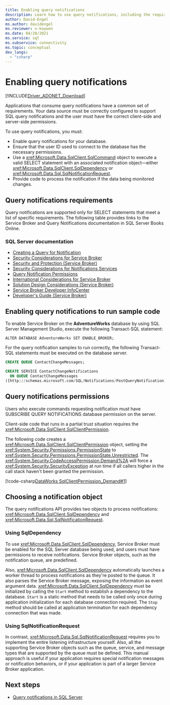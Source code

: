 ```yaml
---
title: Enabling query notifications
description: Learn how to use query notifications, including the requirements for enabling and using them.
author: David-Engel
ms.author: davidengel
ms.reviewer: v-kaywon
ms.date: 04/20/2021
ms.service: sql
ms.subservice: connectivity
ms.topic: conceptual
dev_langs:
  - "csharp"
---
```

# Enabling query notifications

[!INCLUDE[Driver_ADONET_Download](../../../includes/driver_adonet_download.md)]

Applications that consume query notifications have a common set of requirements. Your data source must be correctly configured to support SQL query notifications and the user must have the correct client-side and server-side permissions.

To use query notifications, you must:

- Enable query notifications for your database.
- Ensure that the user ID used to connect to the database has the necessary permissions.
- Use a <xref:Microsoft.Data.SqlClient.SqlCommand> object to execute a valid SELECT statement with an associated notification object—either <xref:Microsoft.Data.SqlClient.SqlDependency> or <xref:Microsoft.Data.Sql.SqlNotificationRequest>.
- Provide code to process the notification if the data being monitored changes.

## Query notifications requirements

Query notifications are supported only for SELECT statements that meet a list of specific requirements. The following table provides links to the Service Broker and Query Notifications documentation in SQL Server Books Online.

### SQL Server documentation

- [Creating a Query for Notification](/previous-versions/sql/sql-server-2008-r2/ms181122(v=sql.105))
- [Security Considerations for Service Broker](/previous-versions/sql/sql-server-2005/ms166059(v=sql.90))
- [Security and Protection (Service Broker)](/previous-versions/sql/sql-server-2008-r2/bb522911(v=sql.105))
- [Security Considerations for Notifications Services](/previous-versions/sql/sql-server-2005/ms172604(v=sql.90))
- [Query Notification Permissions](/previous-versions/sql/sql-server-2008-r2/ms188311(v=sql.105))
- [International Considerations for Service Broker](/previous-versions/sql/sql-server-2005/ms166028(v=sql.90))
- [Solution Design Considerations (Service Broker)](/previous-versions/sql/sql-server-2008-r2/bb522899(v=sql.105))
- [Service Broker Developer InfoCenter](/previous-versions/sql/sql-server-2008-r2/ms166100(v=sql.105))
- [Developer's Guide (Service Broker)](/previous-versions/sql/sql-server-2008-r2/bb522908(v=sql.105))

## Enabling query notifications to run sample code

To enable Service Broker on the **AdventureWorks** database by using SQL Server Management Studio, execute the following Transact-SQL statement:

`ALTER DATABASE AdventureWorks SET ENABLE_BROKER;`

For the query notification samples to run correctly, the following Transact-SQL statements must be executed on the database server.

```sql
CREATE QUEUE ContactChangeMessages;

CREATE SERVICE ContactChangeNotifications
  ON QUEUE ContactChangeMessages
([http://schemas.microsoft.com/SQL/Notifications/PostQueryNotification]);
```

## Query notifications permissions

Users who execute commands requesting notification must have SUBSCRIBE QUERY NOTIFICATIONS database permission on the server.

Client-side code that runs in a partial trust situation requires the <xref:Microsoft.Data.SqlClient.SqlClientPermission>.

The following code creates a <xref:Microsoft.Data.SqlClient.SqlClientPermission> object, setting the <xref:System.Security.Permissions.PermissionState> to <xref:System.Security.Permissions.PermissionState.Unrestricted>. The <xref:System.Security.CodeAccessPermission.Demand%2A> will force a <xref:System.Security.SecurityException> at run time if all callers higher in the call stack haven't been granted the permission.

[!code-csharp[DataWorks SqlClientPermission_Demand#1](~/../sqlclient/doc/samples/SqlClientPermission_Demand.cs#1)]

## Choosing a notification object

The query notifications API provides two objects to process notifications: <xref:Microsoft.Data.SqlClient.SqlDependency> and <xref:Microsoft.Data.Sql.SqlNotificationRequest>.

### Using SqlDependency

To use <xref:Microsoft.Data.SqlClient.SqlDependency>, Service Broker must be enabled for the SQL Server database being used, and users must have permissions to receive notifications. Service Broker objects, such as the notification queue, are predefined.

Also, <xref:Microsoft.Data.SqlClient.SqlDependency> automatically launches a worker thread to process notifications as they're posted to the queue. It also parses the Service Broker message, exposing the information as event argument data. <xref:Microsoft.Data.SqlClient.SqlDependency> must be initialized by calling the `Start` method to establish a dependency to the database. `Start` is a static method that needs to be called only once during application initialization for each database connection required. The `Stop` method should be called at application termination for each dependency connection that was made.

### Using SqlNotificationRequest

In contrast, <xref:Microsoft.Data.Sql.SqlNotificationRequest> requires you to implement the entire listening infrastructure yourself. Also, all the supporting Service Broker objects such as the queue, service, and message types that are supported by the queue must be defined. This manual approach is useful if your application requires special notification messages or notification behaviors, or if your application is part of a larger Service Broker application.

## Next steps

- [Query notifications in SQL Server](query-notifications-sql-server.md)
